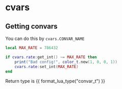 # cvars

## Getting convars
You can do this by `cvars.CONVAR_NAME`
``` lua linenums="1"
local MAX_RATE = 786432

if cvars.rate:get_int() ~= MAX_RATE then
    print("Bad config!", color_t.new(1, 0, 0, 1))
    cvars.rate:set_int(MAX_RATE)
end
```
Return type is {{ format_lua_type("convar_t") }}